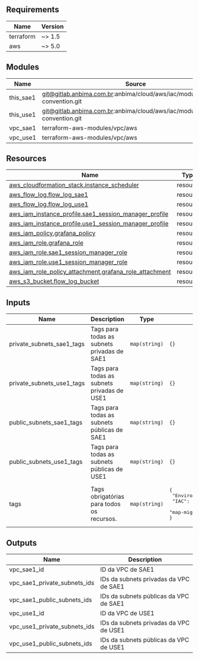 <!-- BEGIN_TF_DOCS -->
## Requirements

| Name | Version |
|------|---------|
| terraform | ~> 1.5 |
| aws | ~> 5.0 |

## Modules

| Name | Source | Version |
|------|--------|---------|
| this\_sae1 | git@gitlab.anbima.com.br:anbima/cloud/aws/iac/modules/naming-convention.git | 1.0.0 |
| this\_use1 | git@gitlab.anbima.com.br:anbima/cloud/aws/iac/modules/naming-convention.git | 1.0.0 |
| vpc\_sae1 | terraform-aws-modules/vpc/aws | 5.0.0 |
| vpc\_use1 | terraform-aws-modules/vpc/aws | 5.0.0 |

## Resources

| Name | Type |
|------|------|
| [aws_cloudformation_stack.instance_scheduler](https://registry.terraform.io/providers/hashicorp/aws/latest/docs/resources/cloudformation_stack) | resource |
| [aws_flow_log.flow_log_sae1](https://registry.terraform.io/providers/hashicorp/aws/latest/docs/resources/flow_log) | resource |
| [aws_flow_log.flow_log_use1](https://registry.terraform.io/providers/hashicorp/aws/latest/docs/resources/flow_log) | resource |
| [aws_iam_instance_profile.sae1_session_manager_profile](https://registry.terraform.io/providers/hashicorp/aws/latest/docs/resources/iam_instance_profile) | resource |
| [aws_iam_instance_profile.use1_session_manager_profile](https://registry.terraform.io/providers/hashicorp/aws/latest/docs/resources/iam_instance_profile) | resource |
| [aws_iam_policy.grafana_policy](https://registry.terraform.io/providers/hashicorp/aws/latest/docs/resources/iam_policy) | resource |
| [aws_iam_role.grafana_role](https://registry.terraform.io/providers/hashicorp/aws/latest/docs/resources/iam_role) | resource |
| [aws_iam_role.sae1_session_manager_role](https://registry.terraform.io/providers/hashicorp/aws/latest/docs/resources/iam_role) | resource |
| [aws_iam_role.use1_session_manager_role](https://registry.terraform.io/providers/hashicorp/aws/latest/docs/resources/iam_role) | resource |
| [aws_iam_role_policy_attachment.grafana_role_attachment](https://registry.terraform.io/providers/hashicorp/aws/latest/docs/resources/iam_role_policy_attachment) | resource |
| [aws_s3_bucket.flow_log_bucket](https://registry.terraform.io/providers/hashicorp/aws/latest/docs/resources/s3_bucket) | resource |

## Inputs

| Name | Description | Type | Default | Required |
|------|-------------|------|---------|:--------:|
| private\_subnets\_sae1\_tags | Tags para todas as subnets privadas de SAE1 | `map(string)` | `{}` | no |
| private\_subnets\_use1\_tags | Tags para todas as subnets privadas de USE1 | `map(string)` | `{}` | no |
| public\_subnets\_sae1\_tags | Tags para todas as subnets públicas de SAE1 | `map(string)` | `{}` | no |
| public\_subnets\_use1\_tags | Tags para todas as subnets públicas de USE1 | `map(string)` | `{}` | no |
| tags | Tags obrigatórias para todos os recursos. | `map(string)` | <pre>{<br>  "Environment": "logs",<br>  "IAC": true,<br>  "map-migrated": "d-server-01oiau1h5afqhv"<br>}</pre> | no |

## Outputs

| Name | Description |
|------|-------------|
| vpc\_sae1\_id | ID da VPC de SAE1 |
| vpc\_sae1\_private\_subnets\_ids | IDs da subnets privadas da VPC de SAE1 |
| vpc\_sae1\_public\_subnets\_ids | IDs da subnets públicas da VPC de SAE1 |
| vpc\_use1\_id | ID da VPC de USE1 |
| vpc\_use1\_private\_subnets\_ids | IDs da subnets privadas da VPC de USE1 |
| vpc\_use1\_public\_subnets\_ids | IDs da subnets públicas da VPC de USE1 |
<!-- END_TF_DOCS -->
